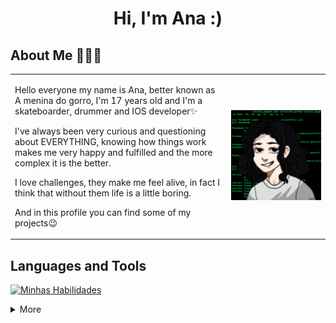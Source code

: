 <h1 align="center"> Hi, I'm Ana :)</h1>


## About Me 👩🏻‍💻
 <table border="0">
  <tr>
    <td>
<p> Hello everyone my name is Ana, better known as A menina do gorro, I'm 17 years old and I'm a skateboarder, drummer and IOS developer✨<p>
<p>I've always been very curious and questioning about EVERYTHING, knowing how things work makes me very happy and fulfilled and the more complex it is the better.<p>
<p>I love challenges, they make me feel alive, in fact I think that without them life is a little boring. <p>
<p>And in this profile you can find some of my projects😉</p>
    </td>
    <td>
    <img src="IMG_4591.PNG">
    </td>
  </tr>
</table>

 
<div>

## Languages and Tools 

[![Minhas Habilidades](https://skillicons.dev/icons?i=swift,html,css,js,figma,java,photoshop,mysql,git,python,php,firebase,illustrator
)](https://skillicons.dev)


<details>
  <summary> More </summary>
  
## Analytics & Highlights


 <h1 align="center"><a href="https://github.com/anuraghazra/github-readme-stats"><img height="140em" src="https://github-readme-stats-bpires.vercel.app/api?username=Ameninadogorro&hide_title=true&line_height=30&hide_rank=false&theme=dracula&show_icons=true&include_all_commits=true&hide_border=true"></a>&nbsp;
<a href="https://github.com/denvercoder1/github-readme-streak-stats"><img height="140em" 
src="https://github-readme-streak-stats.herokuapp.com/?user=Ameninadogorro&theme=dracula&hide_border=true"></a>&nbsp;

<a href="https://github.com/anuraghazra/github-readme-stats"><img height="170em" src="https://github-readme-stats-bpires.vercel.app/api/top-langs/?username=ameninadogorro&layout=compact&card_width=400&hide_title=true&theme=dracula&t&langs_count=9&hide_border=true"></a>&nbsp;

  
  
 
<a href="https://metrics.lecoq.io/insights/Ameninadogorro" target="_blank" rel="noreferrer"><img height="27.5em" src="https://user-images.githubusercontent.com/86871991/178090011-2be9a8c0-ad68-4e7d-8568-6256d8178a28.png"></img></a>

</details>

<br/>





